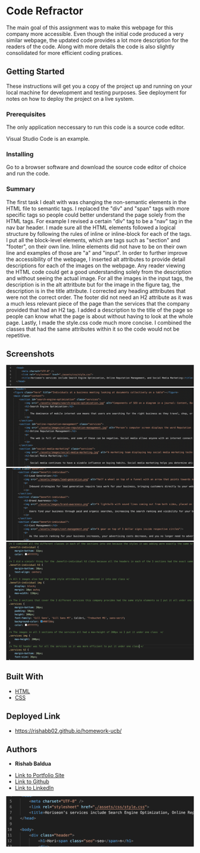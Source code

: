 # Code Refractor

The main goal of this assignment was to make this webpage for this company more accessible. Even though the initial code produced a very similar webpage, the updated code provides a lot more description for the readers of the code. Along with more details the code is also slightly consolidated for more efficient coding pratices. 

## Getting Started

These instructions will get you a copy of the project up and running on your local machine for development and testing purposes. See deployment for notes on how to deploy the project on a live system.

### Prerequisites

The only application neccessary to run this code is a source code editor.

Visual Studio Code is an example.

### Installing

Go to a browser software and download the source code editor of choice and run the code.

### Summary

The first task I dealt with was changing the non-semantic elements in the HTML file to semantic tags. I replaced the "div" and "span" tags with more specific tags so people could better understand the page solely from the HTML tags. For example I revised a certain "div" tag to be a "nav" tag in the nav bar header. I made sure all the HTML elements followed a logical structure by following the rules of inline or inline-block for each of the tags. I put all the block-level elements, which are tags such as "section" and "footer", on their own line. Inline elements did not have to be on their own line and examples of those are "a" and "input". In order to further improve the accessibility of the webpage, I inserted alt attributes to provide detail descriptions for each of the images on the webpage. Any reader viewing the HTML code could get a good understanding solely from the description and without seeing the actual image. For all the images in the input tags, the description is in the alt attritbute but for the image in the figure tag, the description is in the title attribute. I corrected any heading atttributes that were not the correct order. The footer did not need an H2 attribute as it was a much less relevant piece of the page than the services that the company provided that had an H2 tag. I added a description to the title of the page so people can know what the page is about without having to look at the whole page. Lastly, I made the style.css code much more concise. I combined the classes that had the same attributes within it so the code would not be repetitive. 

## Screenshots
![Title](Images/Title.PNG)
![EmbeddedLinks](Images/EmbeddedLinks.PNG)
![DescriptiveAltAttributes](Images/DescriptiveAltAttributes.PNG)
![ConsolidatedClasses](Images/ConsolidatedClasses.PNG)

## Built With

* [HTML](https://developer.mozilla.org/en-US/docs/Web/HTML)
* [CSS](https://developer.mozilla.org/en-US/docs/Web/CSS)


## Deployed Link

* https://rishabb02.github.io/homework-ucb/


## Authors

* **Rishab Baldua** 

- [Link to Portfolio Site](https://github.com/rishabb02/homework-ucb)
- [Link to Github](https://github.com/rishabb02)
- [Link to LinkedIn](https://www.linkedin.com/in/rishabbaldua/)



<!-- I helped a marketing company.  -->
![TestScreenshot](Images/TestScreenshot.PNG)